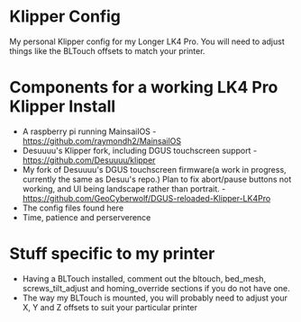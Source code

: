# Klipper Config
My personal Klipper config for my Longer LK4 Pro. You will need to adjust things like the BLTouch offsets to match your printer.

# Components for a working LK4 Pro Klipper Install
- A raspberry pi running MainsailOS - https://github.com/raymondh2/MainsailOS
- Desuuuu's Klipper fork, including DGUS touchscreen support - https://github.com/Desuuuu/klipper 
- My fork of Desuuuu's DGUS touchscreen firmware(a work in progress, currently the same as Desuu's repo.) Plan to fix abort/pause buttons not working, and UI being landscape rather than portrait. - https://github.com/GeoCyberwolf/DGUS-reloaded-Klipper-LK4Pro
- The config files found here
- Time, patience and perserverence

# Stuff specific to my printer
 - Having a BLTouch installed, comment out the bltouch, bed_mesh, screws_tilt_adjust and homing_override sections if you do not have one.
 - The way my BLTouch is mounted, you will probably need to adjust your X, Y and Z offsets to suit your particular printer
